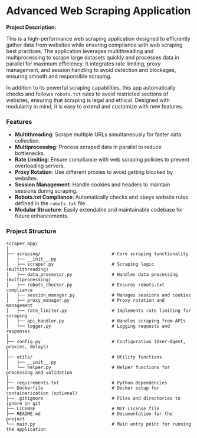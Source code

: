 # Advanced Web Scraping Application

**Project Description:**

This is a high-performance web scraping application designed to efficiently gather data from websites while ensuring compliance with web scraping best practices. The application leverages multithreading and multiprocessing to scrape large datasets quickly and processes data in parallel for maximum efficiency. It integrates rate limiting, proxy management, and session handling to avoid detection and blockages, ensuring smooth and responsible scraping.

In addition to its powerful scraping capabilities, this app automatically checks and follows `robots.txt` rules to avoid restricted sections of websites, ensuring that scraping is legal and ethical. Designed with modularity in mind, it is easy to extend and customize with new features.

### Features
- **Multithreading**: Scrape multiple URLs simultaneously for faster data collection.
- **Multiprocessing**: Process scraped data in parallel to reduce bottlenecks.
- **Rate Limiting**: Ensure compliance with web scraping policies to prevent overloading servers.
- **Proxy Rotation**: Use different proxies to avoid getting blocked by websites.
- **Session Management**: Handle cookies and headers to maintain sessions during scraping.
- **Robots.txt Compliance**: Automatically checks and obeys website rules defined in the `robots.txt` file.
- **Modular Structure**: Easily extendable and maintainable codebase for future enhancements.

### Project Structure
```
scraper_app/
│
├── scraping/                           # Core scraping functionality
│   ├── __init__.py
│   ├── scraper.py                      # Scraping logic (multithreading)
│   ├── data_processor.py               # Handles data processing (multiprocessing)
│   ├── robots_checker.py               # Ensures robots.txt compliance
│   ├── session_manager.py              # Manages sessions and cookies
│   ├── proxy_manager.py                # Proxy rotation and management
│   ├── rate_limiter.py                 # Implements rate limiting for scraping
│   ├── api_handler.py                  # Handles scraping from APIs
│   └── logger.py                       # Logging requests and responses
│
├── config.py                           # Configuration (User-Agent, proxies, delays)
│
├── utils/                              # Utility functions
│   ├── __init__.py
│   └── helper.py                       # Helper functions for processing and validation
│
├── requirements.txt                    # Python dependencies
├── Dockerfile                          # Docker setup for containerization (optional)
├── .gitignore                          # Files and directories to ignore in git
├── LICENSE                             # MIT License file
├── README.md                           # Documentation for the project
└── main.py                             # Main entry point for running the application
```
